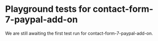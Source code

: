 # Playground tests for contact-form-7-paypal-add-on
We are still awaiting the first test run for contact-form-7-paypal-add-on.
